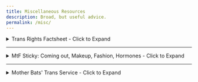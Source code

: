 ```yaml
---
title: Miscellaneous Resources
description: Broad, but useful advice.
permalink: /misc/
---
```


<details>
  <summary>Trans Rights Factsheet - Click to Expand</summary>
  <br>
  
This source contains many papers, studies, surveys, and trans issues.

If you feel that the person you are debating about trans issues will listen to reason, then this is what you need.

[Google Docs Version](https://docs.google.com/document/d/1Le70f0hs5ZDSGlP13YQaa5k_YjD27VaxOHB9g1J0X6g/edit)

[Github Pages Version](https://nb419.github.io/source-library/) (This source has much more than just trans issues.)

[Github Repository](https://github.com/NB419/source-library)

   
</details>

---

<details>
  <summary>MtF Sticky: Coming out, Makeup, Fashion, Hormones - Click to Expand</summary>
  <br>
  
This is the sticky post for the generic MtF thread on /lgbt/. 

The original link can be found here: [https://pastebin.com/LyMhFmT4](https://pastebin.com/LyMhFmT4)

[What gender dysphoria is](http://archive.li/PG34m)

[How to come out](https://www.dropbox.com/s/mg3ciizwn5btbx2/10stepguideforALLgenderIdentitiesMFN-BtoCOMEOUTtoyourParents.pdf?dl=0)

[Basic DIY hormones](https://1drv.ms/f/s!AudRJceTA5C9gQnyM7wxZcBGWRzW)

[Makeup tutorials](http://masterposter.tumblr.com/post/116605714860)

[Fashion tutorials](https://www.youtube.com/playlist?list=PLKRRdfgve6FVGKvESatjjE7BS5oF6SuF1)

[Male vs Female measurement data](https://www.bwc.ohio.gov/downloads/blankpdf/ErgoAnthropometricData.pdf)

[Correct hormone levels](http://www.hemingways.org/GIDinfo/hrt_ref.htm)

[Checking your levels](http://www.privatemdlabs.com/lp/Female_Hormone_Testing.php)

[Transition timelines](http://imgur.com/a/qWpxv)

Voice Training:

[https://www.reddit.com/r/asktransgender/comments/1ske7b/mtf_voice_training_regimen/](https://www.reddit.com/r/asktransgender/comments/1ske7b/mtf_voice_training_regimen/)

[http://www.genderlife.com/wp-content/uploads/2010/04/voicebook020.pdf](http://www.genderlife.com/wp-content/uploads/2010/04/voicebook020.pdf)

Voice Help:

[http://webjedi.net/projects/lgbtq/speech-therapy/](http://webjedi.net/projects/lgbtq/speech-therapy/)

[http://lena.kiev.ua/voice/](http://lena.kiev.ua/voice/)

[Changing your birth certificate](https://transgenderlawcenter.org/archives/13454)
</details>

---

<details>
  <summary>Mother Bats' Trans Service - Click to Expand</summary>
   <br> 
   
   This is the 2nd part of a quick self-help guide by a tripcode user named Mother Bat.
   
   The full copy can be found here: [https://pastebin.com/sM9WB4A7](https://pastebin.com/sM9WB4A7)
   
   
```diff

-
+Process
So, you've decided to transition! 
The process differs based on your location. 
Maybe you need letters from therapists to get hormones from a doctor. 
Maybe you live near an informed consent clinic and can just ask them. 
To remove facial hair, you have laser hair removal for 
large areas of dark hair or electrolysis for burning out facial hair. 
Go to the gym, get some new clothes, and do what you like. 
Get letters and fill out a packet to go to court and change your name. 
Get letters to see a surgeon, hopefully with insurance. 
United States Medi-Cal does cover Transsexual procedures, 
including hair removal, but it can be difficult getting letters 
that are specific enough to force them to fulfill their end. 
Most surgeons don't accept Medi-cal because they don't pay enough, 
but it is possible to find a surgeon who does, 
or just get your own insurance.

-
+Skin
Cleanser. Toner. Moisturizer. 
Get a cleanser to clean your face. Get a toner to treat your pores. 
Get a Moisturizer to moisturize your skin.

Or just keep your face clean. Be gentle. Splash water on your face. 
Wipe with a clean towel often.

-
+Makeup
Primer. It provides a flat foundation for makeup. 
Imagine painting on a rug. It works better on tile.

Foundation. 
Pick a color that matches your skin. 
It can be liquid or powder, your choice. Then you add your shadow bronzers, 
lighter blushes, etc. Imagine if I painted over a flat surface. 
It would look flat. Then I add shadows and highlights. Now it looks 3d. 
That's what you're doing.

Lips. 
You have lip liner for a more durable edge. 
You have lipstick, lip gloss, whatever you like.

Eyes. 
Eyeliner, eye shadow, mascera, etc. 
Find a tutorial. Practice that blending.

Generally, you choose to emphasize your lips or your eyes. 
Doing both looks gaudy. So if you choose colorful eyeshadow, 
you should choose a subtle lip color that matches your lips. 
If you choose bright red lips, you should go easy on the eyes.

-
+Hair
You can try all the nutrients and oils. If you are healthy, 
your hair will be healthy. Stop smoking! 
Your hair will grow as best it can. Genetics may be involved.

Don't damage your hair. Don't crush it, 
twist it, or get it tangled and bent. 
Every once in a while, get a trim on the ends to remove split ends.
Try not to heat or chemical your hair too often. 
You don't have to wash your hair often. 
You can just use conditioner. However, if you do use shampoo, 
you must use conditioner afterwards.

-
+Eyebrows
Relax. Get a magnifying mirror and needle point tweezers. 
Pluck one hair at a time. Find the main core of your eyebrow, 
the shape you want. Then you remove the forest of stray hairs 
outside of that area. Generally, you pluck from the bottom 
and don't touch the top. You want to keep that arch.

-
+Sideburns
Shave your sideburns back to your ear!

-
+Voice
Practice. There is no magic tip. It will take months. 
You can only do your best and your vocal chords may be too far stretched. 
However, I sang Bass 2 in choir and now have a mostly passing female voice.
 Sing. Read. Watch movies. Go for walks. 
You may not know what you're doing, but keep feeling around, 
and when you feel something that is a step in the direction you want, 
keep going in that direction.

-
-EDITORS NOTE
If you want to hear her voice, she recently had a conversation with another 
tripcode user which was posted online. 
https://soundcloud.com/the-simposium/masquerade-with-mother-bat
The intro is long, skip ahead one minute.
-EDITORS NOTE

Open your mouth wide. Sing. Try not to constrict your throat. Swallow. 
Do you feel your adam's apple moving up? 
You are trying to keep that up there.

Keep practicing. It will sound horrible. 
It's supposed to. Your voice will get lower and higher as your practice.

-
+Mannerisms
Create a character you want to emulate. Small dainty woman? Confident woman?
 Austere man? Friendly man? Do things to help you get into character. 
Watch movies. Listen to music. Recite lines from movies.

Keep your feet close together when walking or sitting. 
Keep your hands together when sitting. You are small; 
you do not take up much space. You wait patiently and move smoothly, 
not in sudden jerking fashion. Keep your hands open, 
as if energy would flow down your arms like water.
```
</details>

